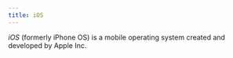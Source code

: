 ```yaml
---
title: iOS
---
```


<dfn>iOS</dfn> (formerly iPhone OS) is a mobile operating system created and developed by Apple Inc.
